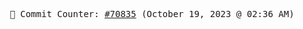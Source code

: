 <p align="center">
    <samp>
        📮 Commit Counter: <a href="https://github.com/Javascript-void0/Javascript-void0/commits/main">#70835</a> (October 19, 2023 @ 02:36 AM)
    </samp>
</p>
